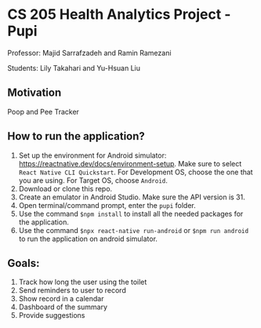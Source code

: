 # CS 205 Health Analytics Project - Pupi

Professor: Majid Sarrafzadeh and Ramin Ramezani

Students: Lily Takahari and Yu-Hsuan Liu

## Motivation
Poop and Pee Tracker

## How to run the application?
1. Set up the environment for Android simulator: https://reactnative.dev/docs/environment-setup. Make sure to select `React Native CLI Quickstart`. For Development OS, choose the one that you are using. For Target OS, choose `Android`.
2. Download or clone this repo.
3. Create an emulator in Android Studio. Make sure the API version is 31.
4. Open terminal/command prompt, enter the `pupi` folder.
5. Use the command `$npm install` to install all the needed packages for the application.
6. Use the command `$npx react-native run-android` or `$npm run android` to run the application on android simulator.

## Goals:
1. Track how long the user using the toilet
2. Send reminders to user to record
3. Show record in a calendar
4. Dashboard of the summary
5. Provide suggestions
